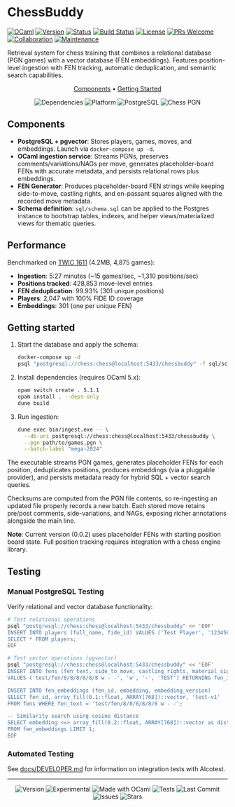 # ChessBuddy

[![OCaml](https://img.shields.io/badge/OCaml-%3E%3D%205.1-orange.svg)](https://ocaml.org)
[![Version](https://img.shields.io/badge/Version-0.0.2-blue.svg)](RELEASE_NOTES.md)
[![Status](https://img.shields.io/badge/Status-Proof%20of%20Concept-yellow.svg)](https://github.com/HendrikReh/chessbuddy)
[![Build Status](https://img.shields.io/github/actions/workflow/status/HendrikReh/chessbuddy/ci.yml?branch=main)](https://github.com/HendrikReh/chessbuddy/actions)
[![License](https://img.shields.io/github/license/HendrikReh/chessbuddy)](LICENSE)
[![PRs Welcome](https://img.shields.io/badge/PRs-welcome-brightgreen.svg)](https://github.com/HendrikReh/chessbuddy)
[![Collaboration](https://img.shields.io/badge/Collaboration-Guidelines-blue.svg)](docs/GUIDELINES.md)
[![Maintenance](https://img.shields.io/badge/Maintained%3F-yes-green.svg)](https://github.com/HendrikReh/chessbuddy/graphs/commit-activity)

Retrieval system for chess training that combines a relational database (PGN games) with a vector database (FEN embeddings). Features position-level ingestion with FEN tracking, automatic deduplication, and semantic search capabilities.

<p align="center">
  <a href="#components">Components</a> •
  <a href="#getting-started">Getting Started</a>
</p>

<p align="center">
  <img src="https://img.shields.io/badge/Dependencies-Lwt%20%7C%20Postgresql%20%7C%20pgvector-blue.svg" alt="Dependencies">
  <img src="https://img.shields.io/badge/Platform-Linux%20%7C%20macOS-lightgrey.svg" alt="Platform">
  <img src="https://img.shields.io/badge/Database-PostgreSQL%2016-336791.svg" alt="PostgreSQL">
  <img src="https://img.shields.io/badge/Chess-PGN%20Ingestion-8B4513.svg" alt="Chess PGN">
</p>

## Components

- **PostgreSQL + pgvector**: Stores players, games, moves, and embeddings. Launch via `docker-compose up -d`.
- **OCaml ingestion service**: Streams PGNs, preserves comments/variations/NAGs per move, generates placeholder-board FENs with accurate metadata, and persists relational rows plus embeddings.
- **FEN Generator**: Produces placeholder-board FEN strings while keeping side-to-move, castling rights, and en-passant squares aligned with the recorded move metadata.
- **Schema definition**: `sql/schema.sql` can be applied to the Postgres instance to bootstrap tables, indexes, and helper views/materialized views for thematic queries.

## Performance

Benchmarked on [TWIC 1611](https://theweekinchess.com/twic) (4.2MB, 4,875 games):

- **Ingestion**: 5:27 minutes (~15 games/sec, ~1,310 positions/sec)
- **Positions tracked**: 428,853 move-level entries
- **FEN deduplication**: 99.93% (301 unique positions)
- **Players**: 2,047 with 100% FIDE ID coverage
- **Embeddings**: 301 (one per unique FEN)

## Getting started

1. Start the database and apply the schema:

   ```bash
   docker-compose up -d
   psql "postgresql://chess:chess@localhost:5433/chessbuddy" -f sql/schema.sql
   ```

2. Install dependencies (requires OCaml 5.x):

   ```bash
   opam switch create . 5.1.1
   opam install . --deps-only
   dune build
   ```

3. Run ingestion:

   ```bash
   dune exec bin/ingest.exe -- \
     --db-uri postgresql://chess:chess@localhost:5433/chessbuddy \
     --pgn path/to/games.pgn \
     --batch-label "mega-2024"
   ```

The executable streams PGN games, generates placeholder FENs for each position, deduplicates positions, produces embeddings (via a pluggable provider), and persists metadata ready for hybrid SQL + vector search queries.

Checksums are computed from the PGN file contents, so re-ingesting an updated file properly records a new batch. Each stored move retains pre/post comments, side-variations, and NAGs, exposing richer annotations alongside the main line.

**Note**: Current version (0.0.2) uses placeholder FENs with starting position board state. Full position tracking requires integration with a chess engine library.

## Testing

### Manual PostgreSQL Testing

Verify relational and vector database functionality:

```bash
# Test relational operations
psql "postgresql://chess:chess@localhost:5433/chessbuddy" << 'EOF'
INSERT INTO players (full_name, fide_id) VALUES ('Test Player', '123456') RETURNING player_id;
SELECT * FROM players;
EOF

# Test vector operations (pgvector)
psql "postgresql://chess:chess@localhost:5433/chessbuddy" << 'EOF'
INSERT INTO fens (fen_text, side_to_move, castling_rights, material_signature)
VALUES ('test/fen/8/8/8/8/8/8 w - -', 'w', '-', 'TEST') RETURNING fen_id;

INSERT INTO fen_embeddings (fen_id, embedding, embedding_version)
SELECT fen_id, array_fill(0.1::float, ARRAY[768])::vector, 'test-v1'
FROM fens WHERE fen_text = 'test/fen/8/8/8/8/8/8 w - -';

-- Similarity search using cosine distance
SELECT embedding <=> array_fill(0.2::float, ARRAY[768])::vector as distance
FROM fen_embeddings LIMIT 1;
EOF
```

### Automated Testing

See [docs/DEVELOPER.md](docs/DEVELOPER.md) for information on integration tests with Alcotest.

---

<p align="center">
  <img src="https://img.shields.io/badge/Version-0.0.2-blue.svg" alt="Version">
  <img src="https://img.shields.io/badge/Stage-Experimental-orange.svg" alt="Experimental">
  <img src="https://img.shields.io/badge/Made%20with-OCaml-orange.svg" alt="Made with OCaml">
  <img src="https://img.shields.io/badge/Tests-11%20passing-brightgreen.svg" alt="Tests">
  <img src="https://img.shields.io/github/last-commit/HendrikReh/chessbuddy" alt="Last Commit">
  <img src="https://img.shields.io/github/issues/HendrikReh/chessbuddy" alt="Issues">
  <img src="https://img.shields.io/github/stars/HendrikReh/chessbuddy?style=social" alt="Stars">
</p>
